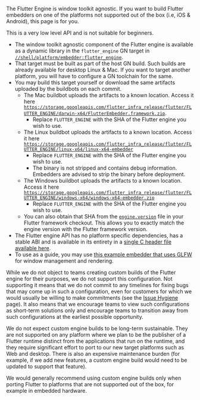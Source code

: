 The Flutter Engine is window toolkit agnostic. If you want to build Flutter embedders on one of the platforms not supported out of the box (i.e, iOS & Android), this page is for you.

This is a very low level API and is not suitable for beginners.

* The window toolkit agnostic component of the Flutter engine is available as a dynamic library in the `flutter_engine` GN target in [`//shell/platform/embedder:flutter_engine`](https://github.com/flutter/engine/blob/080fbcb1759e5916f0d6cdcdfd945c053320e6b3/shell/platform/embedder/BUILD.gn#L51).
* That target must be built as part of the host GN build. Such builds are already available for desktop Linux & Mac. If you want to target another platform, you will have to configure a GN toolchain for the same.
* You may build this target yourself or download the same artifacts uploaded by the buildbots on each commit.
  * The Mac buildbot uploads the artifacts to a known location. Access it here [`https://storage.googleapis.com/flutter_infra_release/flutter/FLUTTER_ENGINE/darwin-x64/FlutterEmbedder.framework.zip`](https://storage.googleapis.com/flutter_infra_release/flutter/080fbcb1759e5916f0d6cdcdfd945c053320e6b3/darwin-x64/FlutterEmbedder.framework.zip).
    * Replace `FLUTTER_ENGINE` with the SHA of the Flutter engine you wish to use.
  * The Linux buildbot uploads the artifacts to a known location. Access it here [`https://storage.googleapis.com/flutter_infra_release/flutter/FLUTTER_ENGINE/linux-x64/linux-x64-embedder`](https://storage.googleapis.com/flutter_infra_release/flutter/080fbcb1759e5916f0d6cdcdfd945c053320e6b3/linux-x64/linux-x64-embedder)
    * Replace `FLUTTER_ENGINE` with the SHA of the Flutter engine you wish to use.
    * The binary is not stripped and contains debug information. Embedders are advised to strip the binary before deployment.
  * The Windows buildbot uploads the artifacts to a known location. Access it here [`https://storage.googleapis.com/flutter_infra_release/flutter/FLUTTER_ENGINE/windows-x64/windows-x64-embedder.zip`](https://storage.googleapis.com/flutter_infra_release/flutter/080fbcb1759e5916f0d6cdcdfd945c053320e6b3/windows-x64/windows-x64-embedder.zip)
    * Replace `FLUTTER_ENGINE` with the SHA of the Flutter engine you wish to use.
  * You can also obtain that SHA from the [`engine.version`](https://github.com/flutter/flutter/blob/main/bin/internal/engine.version) file in your Flutter framework checkout. This allows you to exactly match the engine version with the Flutter framework version.
* The Flutter engine API has no platform specific dependencies, has a stable ABI and is available in its entirety in a [single C header file available here](https://github.com/flutter/engine/blob/main/shell/platform/embedder/embedder.h).
* To use as a guide, you may use [this example embedder that uses GLFW](https://github.com/flutter/engine/blob/main/examples/glfw/FlutterEmbedderGLFW.cc) for window management and rendering.

While we do not object to teams creating custom builds of the Flutter engine for their purposes, we do not support this configuration. Not supporting it means that we do not commit to any timelines for fixing bugs that may come up in such a configuration, even for customers for which we would usually be willing to make commitments (see the [Issue Hygiene](../contributing/issue_hygiene/README.md) page). It also means that we encourage teams to view such configurations as short-term solutions only and encourage teams to transition away from such configurations at the earliest possible opportunity.

We do not expect custom engine builds to be long-term sustainable. They are not supported on any platform where we plan to be the publisher of a Flutter runtime distinct from the applications that run on the runtime, and they require significant effort to port to our new target platforms such as Web and desktop. There is also an expensive maintenance burden (for example, if we add new features, a custom engine build would need to be updated to support that feature).

We would generally recommend using custom engine builds only when porting Flutter to platforms that are not supported out of the box, for example in embedded hardware.